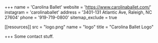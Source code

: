 +++
name = 'Carolina Ballet'
website = 'https://www.carolinaballet.com/'
instagram = 'carolinaballet'
address = '3401-131 Atlantic Ave, Raleigh, NC 27604'
phone = '919-719-0800'
sitemap_exclude = true

[[resources]]
  src = "logo.png"
  name = "logo"
  title = "Carolina Ballet Logo"

+++
Some contact stuff.

